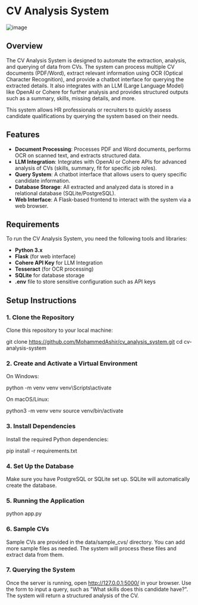 # CV Analysis System

![image](https://github.com/user-attachments/assets/25b536c6-dfb4-49d9-9f0e-7d0d50848a59)

## Overview

The CV Analysis System is designed to automate the extraction, analysis, and querying of data from CVs. The system can process multiple CV documents (PDF/Word), extract relevant information using OCR (Optical Character Recognition), and provide a chatbot interface for querying the extracted details. It also integrates with an LLM (Large Language Model) like OpenAI or Cohere for further analysis and provides structured outputs such as a summary, skills, missing details, and more.

This system allows HR professionals or recruiters to quickly assess candidate qualifications by querying the system based on their needs.

## Features

- **Document Processing**: Processes PDF and Word documents, performs OCR on scanned text, and extracts structured data.
- **LLM Integration**: Integrates with OpenAI or Cohere APIs for advanced analysis of CVs (skills, summary, fit for specific job roles).
- **Query System**: A chatbot interface that allows users to query specific candidate information.
- **Database Storage**: All extracted and analyzed data is stored in a relational database (SQLite/PostgreSQL).
- **Web Interface**: A Flask-based frontend to interact with the system via a web browser.

## Requirements

To run the CV Analysis System, you need the following tools and libraries:

- **Python 3.x**
- **Flask** (for web interface)
- **Cohere API Key** for LLM Integration
- **Tesseract** (for OCR processing)
- **SQLite** for database storage
- **.env** file to store sensitive configuration such as API keys

## Setup Instructions

### 1. Clone the Repository

Clone this repository to your local machine:

git clone https://github.com/MohammedAshir/cv_analysis_system.git
cd cv-analysis-system

### 2. Create and Activate a Virtual Environment
On Windows:

python -m venv venv
venv\Scripts\activate

On macOS/Linux:

python3 -m venv venv
source venv/bin/activate

### 3. Install Dependencies

Install the required Python dependencies:

pip install -r requirements.txt

### 4. Set Up the Database

Make sure you have PostgreSQL or SQLite set up. SQLite will automatically create the database.


### 5. Running the Application

python app.py

### 6. Sample CVs

Sample CVs are provided in the data/sample_cvs/ directory. You can add more sample files as needed. The system will process these files and extract data from them.

### 7. Querying the System
Once the server is running, open http://127.0.0.1:5000/ in your browser. Use the form to input a query, such as "What skills does this candidate have?". The system will return a structured analysis of the CV.

